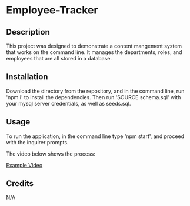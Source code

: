 # Employee-Tracker

## Description

This project was designed to demonstrate a content mangement system that works on the command line. It manages the departments, roles, and employees that are all stored in a database.

## Installation

Download the directory from the repository, and in the command line, run 'npm i' to install the dependencies. Then run 'SOURCE schema.sql' with your mysql server credentials, as well as seeds.sql.

## Usage

To run the application, in the command line type 'npm start', and proceed with the inquirer prompts.

The video below shows the process:

[Example Video](https://drive.google.com/file/d/14zOgdtpFkIUg6t4j_AfNAXpTpGtHPMtn/view)

## Credits

N/A
